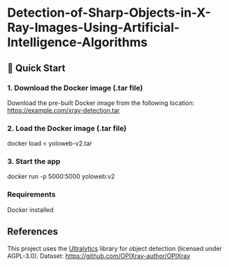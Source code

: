 # Detection-of-Sharp-Objects-in-X-Ray-Images-Using-Artificial-Intelligence-Algorithms
## 🚀 Quick Start

### 1. Download the Docker image (.tar file)
Download the pre-built Docker image from the following location:
https://example.com/xray-detection.tar

### 2. Load the Docker image (.tar file)
docker load < yoloweb-v2.tar

### 3. Start the app
docker run -p 5000:5000 yoloweb:v2

### Requirements
Docker installed

## References
This project uses the [Ultralytics](https://github.com/ultralytics/ultralytics.git) library for object detection (licensed under AGPL-3.0).
Dataset: https://github.com/OPIXray-author/OPIXray
